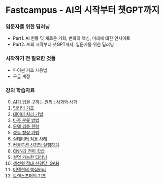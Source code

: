 # Fastcampus - AI의 시작부터 챗GPT까지

### 입문자를 위한 딥러닝

- Part1.	AI 현황 및 새로운 기회, 변화의 핵심, 미래에 대한 인사이트
- Part2.	AI의 시작부터 챗GPT까지: 입문자를 위한 딥러닝

### 시작하기 전 필요한 것들

- 파이썬 기초 사용법
- 구글 계정

### 강의 학습자료

0. [AI가 답을 구하는 원리 : 사과와 사과](https://colab.research.google.com/github/taehojo/fastcampus_ai/blob/master/colab/00-colab.ipynb)
1. [딥러닝 기초](https://colab.research.google.com/github/taehojo/fastcampus_ai/blob/master/colab/01-colab.ipynb)
2. [데이터 처리 기법](https://colab.research.google.com/github/taehojo/fastcampus_ai/blob/master/colab/02-colab.ipynb)
3. [다중 분류 방법](https://colab.research.google.com/github/taehojo/fastcampus_ai/blob/master/colab/03-colab.ipynb)
4. [모델 검증 전략](https://colab.research.google.com/github/taehojo/fastcampus_ai/blob/master/colab/04-colab.ipynb)
5. [성능 향상 기법](https://colab.research.google.com/github/taehojo/fastcampus_ai/blob/master/colab/05-colab.ipynb)
6. [실데이터 적용 사례](https://colab.research.google.com/github/taehojo/fastcampus_ai/blob/master/colab/06-colab.ipynb)
7. [컨볼루션 신경망 실행하기](https://colab.research.google.com/github/taehojo/fastcampus_ai/blob/master/colab/07-colab.ipynb)
8. [CNN과 전이 학습](https://colab.research.google.com/github/taehojo/fastcampus_ai/blob/master/colab/08-colab.ipynb)
9. [설명 가능한 딥러닝](https://colab.research.google.com/github/taehojo/fastcampus_ai/blob/master/colab/09-colab.ipynb)
10. [생성형 적대 신경망, GAN](https://colab.research.google.com/github/taehojo/fastcampus_ai/blob/master/colab/10-colab.ipynb)
11. [어텐션의 핵심원리](https://colab.research.google.com/github/taehojo/fastcampus_ai/blob/master/colab/11-colab.ipynb)
12. [트랜스포머의 기초](https://colab.research.google.com/github/taehojo/fastcampus_ai/blob/master/colab/12-colab.ipynb)

